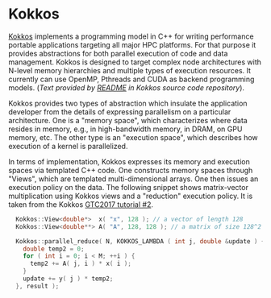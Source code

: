 # Kokkos

[Kokkos](https://github.com/kokkos/kokkos) implements a programming model in
C++ for writing performance portable applications targeting all major HPC
platforms. For that purpose it provides abstractions for both parallel
execution of code and data management. Kokkos is designed to target complex
node architectures with N-level memory hierarchies and multiple types of
execution resources. It currently can use OpenMP, Pthreads and CUDA as backend
programming models. (_Text provided by [README](https://github.com/kokkos/kokkos/blob/master/README) in Kokkos source code repository_).

Kokkos provides two types of abstraction which insulate the application
developer from the details of expressing parallelism on a particular
architecture. One is a "memory space", which characterizes where data resides
in memory, e.g., in high-bandwidth memory, in DRAM, on GPU memory, etc. The
other type is an "execution space", which describes how execution of a kernel
is parallelized.

In terms of implementation, Kokkos expresses its memory and execution spaces
via templated C++ code. One constructs memory spaces through "Views", which are
templated multi-dimensional arrays. One then issues an execution policy on the
data. The following snippet shows matrix-vector multiplication using Kokkos
views and a "reduction" execution policy. It is taken from the Kokkos [GTC2017
tutorial
\#2](https://github.com/kokkos/kokkos-tutorials/tree/master/GTC2017/Exercises/02).

```C++
  Kokkos::View<double*>  x( "x", 128 ); // a vector of length 128
  Kokkos::View<double**> A( "A", 128, 128 ); // a matrix of size 128^2

  Kokkos::parallel_reduce( N, KOKKOS_LAMBDA ( int j, double &update ) {
    double temp2 = 0;
    for ( int i = 0; i < M; ++i ) {
      temp2 += A( j, i ) * x( i );
    }
    update += y( j ) * temp2;
  }, result );
```
